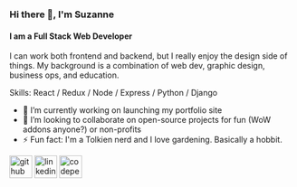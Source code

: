 ### Hi there 👋, I'm Suzanne
#### I am a Full Stack Web Developer
I can work both frontend and backend, but I really enjoy the design side of things. My background is a combination of web dev, graphic design, business ops, and education. 

Skills: React / Redux / Node / Express / Python / Django

- 🔭 I’m currently working on launching my portfolio site
- 👯 I’m looking to collaborate on open-source projects for fun (WoW addons anyone?) or non-profits 
- ⚡ Fun fact: I'm a Tolkien nerd and I love gardening. Basically a hobbit. 


[<img src='https://cdn.jsdelivr.net/npm/simple-icons@3.0.1/icons/github.svg' alt='github' height='40'>](https://github.com/suzannecabral)  [<img src='https://cdn.jsdelivr.net/npm/simple-icons@3.0.1/icons/linkedin.svg' alt='linkedin' height='40'>](https://www.linkedin.com/in/https://www.linkedin.com/in/suzanne-cabral//)  [<img src='https://cdn.jsdelivr.net/npm/simple-icons@3.0.1/icons/codepen.svg' alt='codepen' height='40'>](https://codepen.io/suzanne-cabral)  
